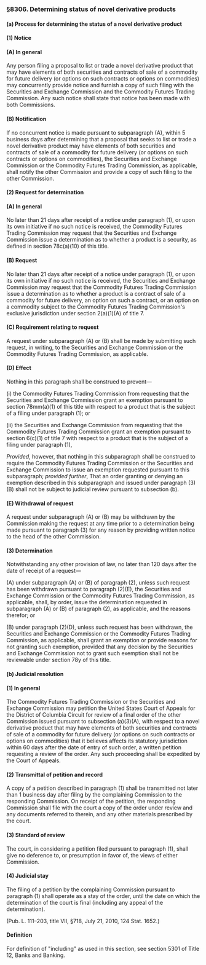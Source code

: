### §8306. Determining status of novel derivative products ###

#### (a) Process for determining the status of a novel derivative product ####

#### (1) Notice ####

#### (A) In general ####

Any person filing a proposal to list or trade a novel derivative product that may have elements of both securities and contracts of sale of a commodity for future delivery (or options on such contracts or options on commodities) may concurrently provide notice and furnish a copy of such filing with the Securities and Exchange Commission and the Commodity Futures Trading Commission. Any such notice shall state that notice has been made with both Commissions.

#### (B) Notification ####

If no concurrent notice is made pursuant to subparagraph (A), within 5 business days after determining that a proposal that seeks to list or trade a novel derivative product may have elements of both securities and contracts of sale of a commodity for future delivery (or options on such contracts or options on commodities), the Securities and Exchange Commission or the Commodity Futures Trading Commission, as applicable, shall notify the other Commission and provide a copy of such filing to the other Commission.

#### (2) Request for determination ####

#### (A) In general ####

No later than 21 days after receipt of a notice under paragraph (1), or upon its own initiative if no such notice is received, the Commodity Futures Trading Commission may request that the Securities and Exchange Commission issue a determination as to whether a product is a security, as defined in section 78c(a)(10) of this title.

#### (B) Request ####

No later than 21 days after receipt of a notice under paragraph (1), or upon its own initiative if no such notice is received, the Securities and Exchange Commission may request that the Commodity Futures Trading Commission issue a determination as to whether a product is a contract of sale of a commodity for future delivery, an option on such a contract, or an option on a commodity subject to the Commodity Futures Trading Commission's exclusive jurisdiction under section 2(a)(1)(A) of title 7.

#### (C) Requirement relating to request ####

A request under subparagraph (A) or (B) shall be made by submitting such request, in writing, to the Securities and Exchange Commission or the Commodity Futures Trading Commission, as applicable.

#### (D) Effect ####

Nothing in this paragraph shall be construed to prevent—

(i) the Commodity Futures Trading Commission from requesting that the Securities and Exchange Commission grant an exemption pursuant to section 78mm(a)(1) of this title with respect to a product that is the subject of a filing under paragraph (1); or

(ii) the Securities and Exchange Commission from requesting that the Commodity Futures Trading Commission grant an exemption pursuant to section 6(c)(1) of title 7 with respect to a product that is the subject of a filing under paragraph (1),

*Provided*, however, that nothing in this subparagraph shall be construed to require the Commodity Futures Trading Commission or the Securities and Exchange Commission to issue an exemption requested pursuant to this subparagraph; *provided further*, That an order granting or denying an exemption described in this subparagraph and issued under paragraph (3)(B) shall not be subject to judicial review pursuant to subsection (b).

#### (E) Withdrawal of request ####

A request under subparagraph (A) or (B) may be withdrawn by the Commission making the request at any time prior to a determination being made pursuant to paragraph (3) for any reason by providing written notice to the head of the other Commission.

#### (3) Determination ####

Notwithstanding any other provision of law, no later than 120 days after the date of receipt of a request—

(A) under subparagraph (A) or (B) of paragraph (2), unless such request has been withdrawn pursuant to paragraph (2)(E), the Securities and Exchange Commission or the Commodity Futures Trading Commission, as applicable, shall, by order, issue the determination requested in subparagraph (A) or (B) of paragraph (2), as applicable, and the reasons therefor; or

(B) under paragraph (2)(D), unless such request has been withdrawn, the Securities and Exchange Commission or the Commodity Futures Trading Commission, as applicable, shall grant an exemption or provide reasons for not granting such exemption, provided that any decision by the Securities and Exchange Commission not to grant such exemption shall not be reviewable under section 78y of this title.

#### (b) Judicial resolution ####

#### (1) In general ####

The Commodity Futures Trading Commission or the Securities and Exchange Commission may petition the United States Court of Appeals for the District of Columbia Circuit for review of a final order of the other Commission issued pursuant to subsection (a)(3)(A), with respect to a novel derivative product that may have elements of both securities and contracts of sale of a commodity for future delivery (or options on such contracts or options on commodities) that it believes affects its statutory jurisdiction within 60 days after the date of entry of such order, a written petition requesting a review of the order. Any such proceeding shall be expedited by the Court of Appeals.

#### (2) Transmittal of petition and record ####

A copy of a petition described in paragraph (1) shall be transmitted not later than 1 business day after filing by the complaining Commission to the responding Commission. On receipt of the petition, the responding Commission shall file with the court a copy of the order under review and any documents referred to therein, and any other materials prescribed by the court.

#### (3) Standard of review ####

The court, in considering a petition filed pursuant to paragraph (1), shall give no deference to, or presumption in favor of, the views of either Commission.

#### (4) Judicial stay ####

The filing of a petition by the complaining Commission pursuant to paragraph (1) shall operate as a stay of the order, until the date on which the determination of the court is final (including any appeal of the determination).

(Pub. L. 111–203, title VII, §718, July 21, 2010, 124 Stat. 1652.)

#### Definition ####

For definition of "including" as used in this section, see section 5301 of Title 12, Banks and Banking.